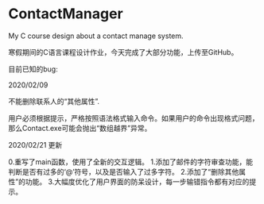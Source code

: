 # ContactManager

My C course design about a contact manage system.

寒假期间的C语言课程设计作业，今天完成了大部分功能，上传至GitHub。



目前已知的bug:

2020/02/09

不能删除联系人的“其他属性”.

用户必须根据提示，严格按照语法格式输入命令。如果用户的命令出现格式问题，那么Contact.exe可能会抛出“数组越界”异常。


2020/02/21 更新

0.重写了main函数，使用了全新的交互逻辑。
1.添加了邮件的字符审查功能，能判断是否有过多的‘@’符号，以及是否输入了过多字符。
2.添加了“删除其他属性”的功能。
3.大幅度优化了用户界面的防呆设计，每一步输错指令都有对应的提示。
